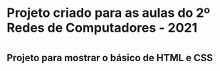 # Projeto criado para as aulas do 2º Redes de Computadores - 2021

#

## Projeto para mostrar o básico de HTML e CSS
